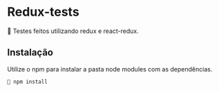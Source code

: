 # Redux-tests

📒 Testes feitos utilizando redux e react-redux.

## Instalação

Utilize o npm para instalar a pasta node modules com as dependências.

```bash
📌 npm install
```

